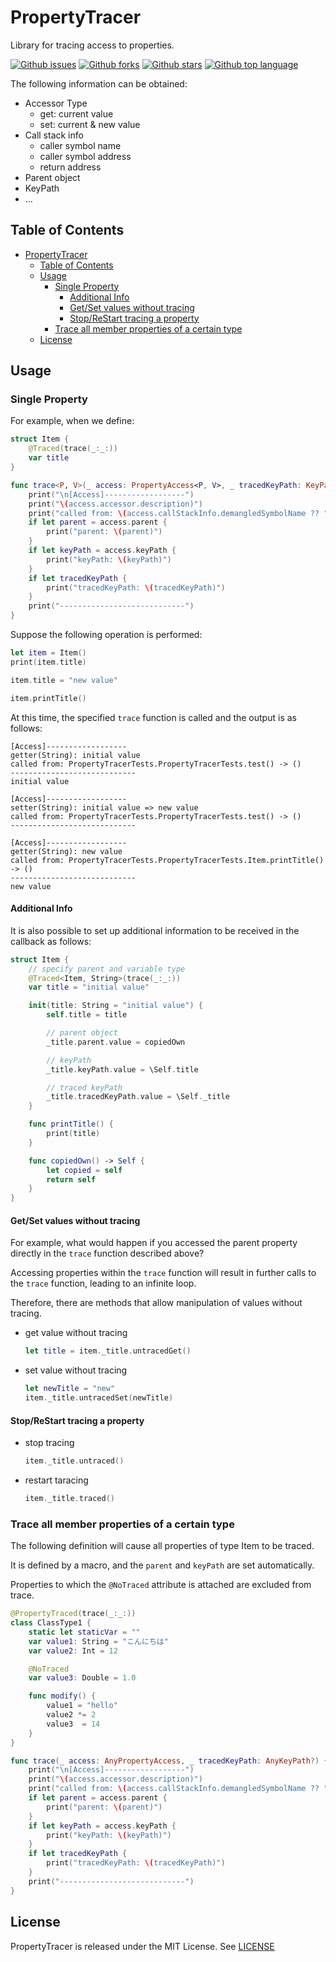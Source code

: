 # PropertyTracer

Library for tracing access to properties.

<!-- # Badges -->

[![Github issues](https://img.shields.io/github/issues/p-x9/swift-property-tracer)](https://github.com/p-x9/swift-property-tracer/issues)
[![Github forks](https://img.shields.io/github/forks/p-x9/swift-property-tracer)](https://github.com/p-x9/swift-property-tracer/network/members)
[![Github stars](https://img.shields.io/github/stars/p-x9/swift-property-tracer)](https://github.com/p-x9/swift-property-tracer/stargazers)
[![Github top language](https://img.shields.io/github/languages/top/p-x9/swift-property-tracer)](https://github.com/p-x9/swift-property-tracer/)

The following information can be obtained:

- Accessor Type
  - get: current value
  - set: current & new value
- Call stack info
  - caller symbol name
  - caller symbol address
  - return address
- Parent object
- KeyPath
- ...

## Table of Contents

- [PropertyTracer](#propertytracer)
  - [Table of Contents](#table-of-contents)
  - [Usage](#usage)
    - [Single Property](#single-property)
      - [Additional Info](#additional-info)
      - [Get/Set values without tracing](#getset-values-without-tracing)
      - [Stop/ReStart tracing a property](#stoprestart-tracing-a-property)
    - [Trace all member properties of a certain type](#trace-all-member-properties-of-a-certain-type)
  - [License](#license)

## Usage

### Single Property

For example, when we define:

```swift
struct Item {
    @Traced(trace(_:_:))
    var title
}

func trace<P, V>(_ access: PropertyAccess<P, V>, _ tracedKeyPath: KeyPath<P, Traced<P, V>>?) {
    print("\n[Access]------------------")
    print("\(access.accessor.description)")
    print("called from: \(access.callStackInfo.demangledSymbolName ?? "unknown")")
    if let parent = access.parent {
        print("parent: \(parent)")
    }
    if let keyPath = access.keyPath {
        print("keyPath: \(keyPath)")
    }
    if let tracedKeyPath {
        print("tracedKeyPath: \(tracedKeyPath)")
    }
    print("----------------------------")
}
```

Suppose the following operation is performed:

```swift
let item = Item()
print(item.title)

item.title = "new value"

item.printTitle()
```

At this time, the specified `trace` function is called and the output is as follows:

```text
[Access]------------------
getter(String): initial value
called from: PropertyTracerTests.PropertyTracerTests.test() -> ()
----------------------------
initial value

[Access]------------------
setter(String): initial value => new value
called from: PropertyTracerTests.PropertyTracerTests.test() -> ()
----------------------------

[Access]------------------
getter(String): new value
called from: PropertyTracerTests.PropertyTracerTests.Item.printTitle() -> ()
----------------------------
new value
```

#### Additional Info

It is also possible to set up additional information to be received in the callback as follows:

```swift
struct Item {
    // specify parent and variable type
    @Traced<Item, String>(trace(_:_:))
    var title = "initial value"

    init(title: String = "initial value") {
        self.title = title

        // parent object
        _title.parent.value = copiedOwn

        // keyPath
        _title.keyPath.value = \Self.title

        // traced keyPath
        _title.tracedKeyPath.value = \Self._title
    }

    func printTitle() {
        print(title)
    }

    func copiedOwn() -> Self {
        let copied = self
        return self
    }
}
```

#### Get/Set values without tracing

For example, what would happen if you accessed the parent property directly in the `trace` function described above?

Accessing properties within the `trace` function will result in further calls to the `trace` function, leading to an infinite loop.

Therefore, there are methods that allow manipulation of values without tracing.

- get value without tracing

    ```swift
    let title = item._title.untracedGet()
    ```

- set value without tracing

    ```swift
    let newTitle = "new"
    item._title.untracedSet(newTitle)
    ```

#### Stop/ReStart tracing a property

- stop tracing

  ```swift
  item._title.untraced()
  ```

- restart taracing

  ```swift
  item._title.traced()
  ```

### Trace all member properties of a certain type

The following definition will cause all properties of type Item to be traced.

It is defined by a macro, and the `parent` and `keyPath` are set automatically.

Properties to which the `@NoTraced` attribute is attached are excluded from trace.

```swift
@PropertyTraced(trace(_:_:))
class ClassType1 {
    static let staticVar = ""
    var value1: String = "こんにちは"
    var value2: Int = 12

    @NoTraced
    var value3: Double = 1.0

    func modify() {
        value1 = "hello"
        value2 *= 2
        value3  = 14
    }
}

func trace(_ access: AnyPropertyAccess, _ tracedKeyPath: AnyKeyPath?) {
    print("\n[Access]------------------")
    print("\(access.accessor.description)")
    print("called from: \(access.callStackInfo.demangledSymbolName ?? "unknown")")
    if let parent = access.parent {
        print("parent: \(parent)")
    }
    if let keyPath = access.keyPath {
        print("keyPath: \(keyPath)")
    }
    if let tracedKeyPath {
        print("tracedKeyPath: \(tracedKeyPath)")
    }
    print("----------------------------")
}
```

## License

PropertyTracer is released under the MIT License. See [LICENSE](./LICENSE)
